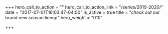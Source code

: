 +++
hero_call_to_action = ""
hero_call_to_action_link = "/series/2019-2020/"
date = "2017-07-01T16:03:47-04:00"
is_active = true
title = "*check out* our brand new *season* lineup"
hero_weight = "010"

+++
